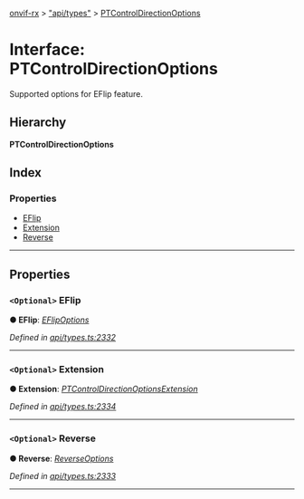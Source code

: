 [onvif-rx](../README.md) > ["api/types"](../modules/_api_types_.md) > [PTControlDirectionOptions](../interfaces/_api_types_.ptcontroldirectionoptions.md)

# Interface: PTControlDirectionOptions

Supported options for EFlip feature.

## Hierarchy

**PTControlDirectionOptions**

## Index

### Properties

* [EFlip](_api_types_.ptcontroldirectionoptions.md#eflip)
* [Extension](_api_types_.ptcontroldirectionoptions.md#extension)
* [Reverse](_api_types_.ptcontroldirectionoptions.md#reverse)

---

## Properties

<a id="eflip"></a>

### `<Optional>` EFlip

**● EFlip**: *[EFlipOptions](_api_types_.eflipoptions.md)*

*Defined in [api/types.ts:2332](https://github.com/patrickmichalina/onvif-rx/blob/f117e44/src/api/types.ts#L2332)*

___
<a id="extension"></a>

### `<Optional>` Extension

**● Extension**: *[PTControlDirectionOptionsExtension](_api_types_.ptcontroldirectionoptionsextension.md)*

*Defined in [api/types.ts:2334](https://github.com/patrickmichalina/onvif-rx/blob/f117e44/src/api/types.ts#L2334)*

___
<a id="reverse"></a>

### `<Optional>` Reverse

**● Reverse**: *[ReverseOptions](_api_types_.reverseoptions.md)*

*Defined in [api/types.ts:2333](https://github.com/patrickmichalina/onvif-rx/blob/f117e44/src/api/types.ts#L2333)*

___

